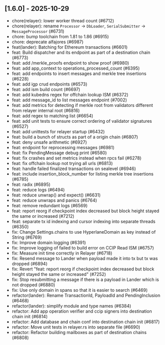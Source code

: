 ## [1.6.0] - 2025-10-29

* chore(relayer): lower worker thread count (#6712)
* chore(relayer): rename `Processor` -> `DbLoader`, `SerialSubmitter` -> `MessageProcessor` (#6731)
* chore: bump toolchain from 1.81 to 1.86 (#6915)
* chore: deprecate alfajores (#6987)
* feat(lander): Batching for Ethereum transactions (#6601)
* feat: Build dispatcher and its endpoint as part of a destination chain (#6773)
* feat: add /merkle_proofs endpoint to show proof (#6980)
* feat: add app_context to operations_processed_count (#6395)
* feat: add endpoints to insert messages and merkle tree insertions (#6228)
* feat: add igp crud endpoints (#6573)
* feat: add ism build count (#6697)
* feat: add kubedns regex for offchain lookup ISM (#6372)
* feat: add message_id to list messages endpoint (#7002)
* feat: add metrics for detecting if merkle root from validators different from relayer internal root (#6816)
* feat: add regex to matching list (#6654)
* feat: add unit tests to ensure correct ordering of validator signatures (#6527)
* feat: add unittests for relayer startup (#6432)
* feat: build a bunch of structs as part of a origin chain (#6807)
* feat: deny unsafe arithmetic (#6927)
* feat: endpoint for reprocessing messages (#6981)
* feat: fix PendingMessage debug print (#6580)
* feat: fix crashes and set metrics instead when rpcs fail (#6278)
* feat: fix offchain lookup not trying all urls (#6813)
* feat: handle failed finalized transactions on sealevel (#6946)
* feat: include insertion_block_number for listing merkle tree insertions (#6785)
* feat: radix (#6895)
* feat: reduce logs (#6494)
* feat: reduce unwrap() and expect() (#6631)
* feat: reduce unwraps and panics (#6764)
* feat: remove redundant logs (#6569)
* feat: report reorg if checkpoint index decreased but block height stayed the same or increased (#7212)
* feat: separate tx id indexing and cursor indexing into separate threads (#6350)
* fix: Change Settings.chains to use HyperlaneDomain as key instead of String (#6769)
* fix: Improve domain logging (#6391)
* fix: Improve logging of failed to build error on CCIP Read ISM (#6757)
* fix: Measure init time correctly in Relayer (#6718)
* fix: Resend message to Lander when payload made it into tx but tx was dropped (#6894)
* fix: Revert "feat: report reorg if checkpoint index decreased but block height stayed the same or increased" (#7252)
* fix: Stop resubmitting a message if there is a payload in Lander which is not dropped (#6880)
* fix: Use only domain in spans so that it is easier to search (#6469)
* refactor(lander): Rename TransactionId, PayloadId and PendingInclusion (#6468)
* refactor(lander): simplify module and type names (#6384)
* refactor: Add app operation verifier and ccip signers into destination chain init (#6814)
* refactor: Add database and chain conf into destination chain init (#6817)
* refactor: Move unit tests in relayer.rs into separate file (#6690)
* refactor: Refactor building mailboxes as part of destination chains (#6808)
